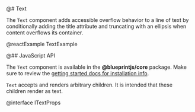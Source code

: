 @# Text

The `Text` component adds accessible overflow behavior to a line of text by
conditionally adding the title attribute and truncating with an ellipsis when content overflows its container.

@reactExample TextExample

@## JavaScript API

The `Text` component is available in the __@blueprintjs/core__ package.
Make sure to review the [getting started docs for installation info](#blueprint/getting-started).

`Text` accepts and renders arbitrary children. It is intended that these children render as text.

@interface ITextProps
